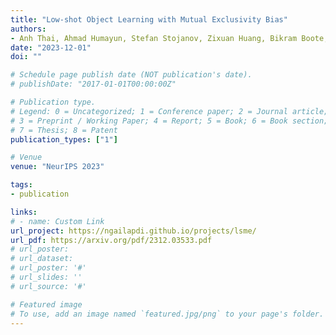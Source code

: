 ```yaml
---
title: "Low-shot Object Learning with Mutual Exclusivity Bias"
authors:
- Anh Thai, Ahmad Humayun, Stefan Stojanov, Zixuan Huang, Bikram Boote, James M. Rehg
date: "2023-12-01"
doi: ""

# Schedule page publish date (NOT publication's date).
# publishDate: "2017-01-01T00:00:00Z"

# Publication type.
# Legend: 0 = Uncategorized; 1 = Conference paper; 2 = Journal article;
# 3 = Preprint / Working Paper; 4 = Report; 5 = Book; 6 = Book section;
# 7 = Thesis; 8 = Patent
publication_types: ["1"]

# Venue
venue: "NeurIPS 2023"

tags:
- publication

links:
# - name: Custom Link
url_project: https://ngailapdi.github.io/projects/lsme/
url_pdf: https://arxiv.org/pdf/2312.03533.pdf
# url_poster:
# url_dataset:
# url_poster: '#'
# url_slides: ''
# url_source: '#'

# Featured image
# To use, add an image named `featured.jpg/png` to your page's folder.
---
```

